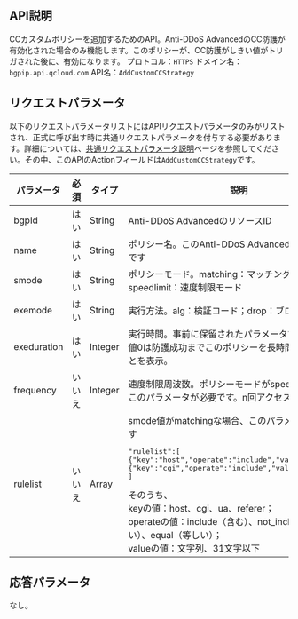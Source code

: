 

## API説明
CCカスタムポリシーを追加するためのAPI。Anti-DDoS AdvancedのCC防護が有効化された場合のみ機能します。このポリシーが、CC防護がしきい値がトリガされた後に、有効になります。
プロトコル：`HTTPS`
ドメイン名：`bgpip.api.qcloud.com`
API名：`AddCustomCCStrategy`

## リクエストパラメータ
以下のリクエストパラメータリストにはAPIリクエストパラメータのみがリストされ、正式に呼び出す時に共通リクエストパラメータを付与する必要があります。詳細については、[共通リクエストパラメータ説明](https://cloud.tencent.com/document/product/1014/31224)ページを参照してください。その中、このAPIのActionフィールドは`AddCustomCCStrategy`です。

| パラメータ | 必須 | タイプ | 説明 |
|---------|---------|---------|---------|
| bgpId | はい | String | Anti-DDoS AdvancedのリソースID |
| name | はい | String | ポリシー名。このAnti-DDoS Advancedの唯一の名称です |
| smode | はい | String | ポリシーモード。matching：マッチングモード；speedlimit：速度制限モード |
| exemode | はい | String | 実行方法。alg：検証コード；drop：ブロック |
| exeduration | はい | Integer | 実行時間。事前に保留されたパラメータで、推奨の設定値0は防護成功までこのポリシーを長時間に実行することを表示。 |
| frequency | いいえ | Integer | 速度制限周波数。ポリシーモードがspeedlimitな場合、このパラメータが必要です。n回アクセス/分を示します |
| rulelist | いいえ | Array | smode値がmatchingな場合、このパラメータが必要です<pre>"rulelist":[</br>{"key":"host","operate":"include","value":"test1"},</br>{"key":"cgi","operate":"include","value":"test2"}</br>]</pre>そのうち、</br>keyの値：host、cgi、ua、referer；</br>operateの値：include（含む）、not_include（含まない）、equal（等しい）；</br>valueの値：文字列、31文字以下 |


## 応答パラメータ
なし。 

